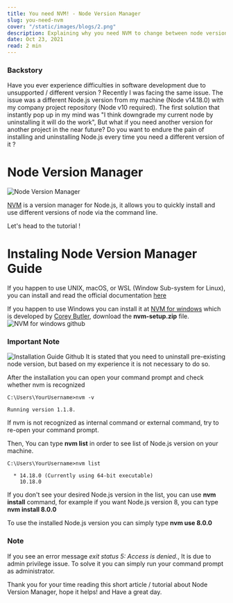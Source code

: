 ```yaml
---
title: You need NVM! - Node Version Manager
slug: you-need-nvm
cover: "/static/images/blogs/2.png"
description: Explaining why you need NVM to change between node version without pain
date: Oct 23, 2021
read: 2 min
---
```


### Backstory

Have you ever experience difficulties in software development due to unsupported / different version ? Recently I was facing the same issue. The issue was a different Node.js version from my machine (Node v14.18.0) with my company project repository (Node v10 required). The first solution that instantly pop up in my mind was "I think downgrade my current node by uninstalling it will do the work", But what if you need another version for another project in the near future? Do you want to endure the pain of installing and uninstalling Node.js every time you need a different version of it ?

# Node Version Manager

![Node Version Manager](https://dev-to-uploads.s3.amazonaws.com/uploads/articles/udz5vnnvog98sw77cz01.png)

[NVM](https://github.com/nvm-sh/nvm) is a version manager for Node.js, it allows you to quickly install and use different versions of node via the command line.

Let's head to the tutorial !

# Instaling Node Version Manager Guide

If you happen to use UNIX, macOS, or WSL (Window Sub-system for Linux), you can install and read the official documentation [here](https://github.com/nvm-sh/nvm#installing-and-updating)

If you happen to use Windows you can install it at [NVM for windows](https://github.com/coreybutler/nvm-windows/releases) which is developed by [Corey Butler](https://github.com/coreybutler), download the **nvm-setup.zip** file.
![NVM for windows github](https://dev-to-uploads.s3.amazonaws.com/uploads/articles/bnrg645478ndqxn0ly2g.png)

### Important Note

![Installation Guide Github](https://dev-to-uploads.s3.amazonaws.com/uploads/articles/nszt5bl3y1n7adxc6q7d.png)
It is stated that you need to uninstall pre-existing node version, but based on my experience it is not necessary to do so.

After the installation you can open your command prompt and check whether nvm is recognized

```
C:\Users\YourUsername>nvm -v

Running version 1.1.8.
```

If nvm is not recognized as internal command or external command, try to re-open your command prompt.

Then, You can type **nvm list** in order to see list of Node.js version on your machine.

```
C:\Users\YourUsername>nvm list

  * 14.18.0 (Currently using 64-bit executable)
    10.18.0
```

If you don't see your desired Node.js version in the list, you can use **nvm install** command, for example if you want Node.js version 8, you can type **nvm install 8.0.0**

To use the installed Node.js version you can simply type **nvm use 8.0.0**

### Note

If you see an error message _exit status 5: Access is denied._, It is due to admin privilege issue. To solve it you can simply run your command prompt as administrator.

Thank you for your time reading this short article / tutorial about Node Version Manager, hope it helps! and Have a great day.
